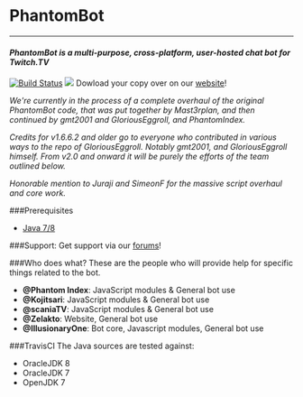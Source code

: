 # PhantomBot  
----
#### *PhantomBot is a multi-purpose, cross-platform, user-hosted chat bot for Twitch.TV*
[ ![Build Status](https://travis-ci.org/PhantomBot/PhantomBot.svg?branch=master)](https://travis-ci.org/PhantomBot/PhantomBot) [<img src="https://discordapp.com/api/servers/107910097937682432/widget.png?style=banner5?style=banner5">](https://discord.gg/0bN1J1JWPFGCxOFM) 
Dowload your copy over on our [website](https://phantombot.net/downloads)!

*We're currently in the process of a complete overhaul of the original PhantomBot code, that was put together by Mast3rplan, and then continued by gmt2001 and GloriousEggroll, and PhantomIndex.*

*Credits for v1.6.6.2 and older go to everyone who contributed in various ways to the repo of GloriousEggroll. Notably gmt2001, and GloriousEggroll himself. From v2.0 and onward it will be purely the efforts of the team outlined below.*

*Honorable mention to Juraji and SimeonF for the massive script overhaul and core work.*

###Prerequisites
- [Java 7/8](https://www.java.com/en/download/)

###Support:
Get support via our [forums](https://community.phantombot.net/)!

###Who does what?
These are the people who will provide help for specific things related to the bot.
- **@Phantom Index**: JavaScript modules & General bot use 
- **@Kojitsari**: JavaScript modules & General bot use 
- **@scaniaTV**: JavaScript modules & General bot use
- **@Zelakto**: Website, General bot use
- **@IllusionaryOne**: Bot core, Javascript modules, General bot use

###TravisCI
The Java sources are tested against:
- OracleJDK 8
- OracleJDK 7
- OpenJDK 7
